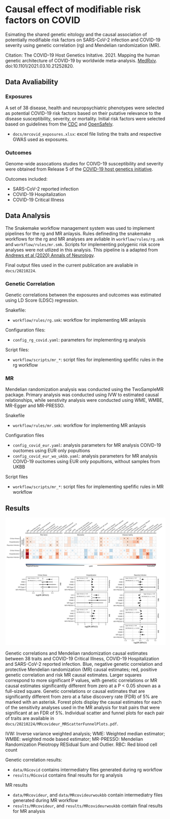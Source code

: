 # Causal effect of modifiable risk factors on COVID
Esimating the shared genetic eitology and the causal association of potentially modifiable risk factors on SARS-CoV-2 infection and COVID-19 severity using genetic correlation (rg) and Mendelian randomization (MR).

Citation: The COVID-19 Host Genetics Initative. 2021. Mapping the human genetic architecture of COVID-19 by worldwide meta-analysis. [MedRxiv](https://www.medrxiv.org/content/10.1101/2021.03.10.21252820v1). doi:10.1101/2021.03.10.21252820.

## Data Avaliability
### Exposures

A set of 38 disease, health and neuropsychiatric phenotypes were selected as potential COVID-19 risk factors based on their putative relevance to the disease susceptibility, severity, or mortality. Initial risk factors were selected based on guidelines from the [CDC](https://www.cdc.gov/coronavirus/2019-ncov/need-extra-precautions/people-with-medical-conditions.html) and [OpenSafely](https://www.nature.com/articles/s41586-020-2521-4).

* `docs/mrcovid_exposures.xlsx`: excel file listing the traits and respective GWAS used as exposures.

### Outcomes
Genome-wide assocations studies for COIVD-19 susceptibility and severity were obtained from Release 5 of the [COVID-19 host genetics initiative](https://5f91b3fda119c20007acd6e6--condescending-perlman-ec107b.netlify.app/).

Outcomes included:
* SARS-CoV-2 reported infection
* COVID-19 Hospitalization
* COVID-19 Critical Illness

## Data Analysis
The Snakemake workflow management system was used to implement pipelines for the rg and MR anlaysis. Rules defineding the snakemake workflows for the rg and MR analyses are avliable in `workflow/rules/rg.smk` and `workflow/rules/mr.smk`. Scripts for implementing polygenic risk score analyses were not utlized in this analysis. This pipeline is a adapted from [Andrews et al (2020) Annals of Neurology](https://dx.doi.org/10.1002/ana.25918).

Final output files used in the current publication are avaliable in `docs/20210224`.

### Genetic Correlation
Genetic correlations between the exposures and outcomes was estimated using LD Score (LDSC) regression.

Snakefile:
 *  `workflow/rules/rg.smk`: workflow for implementing MR anlaysis


 Configuration files:
  * `config_rg_covid.yaml`: parameters for implementing rg analysis


 Script files:
  * `workflow/scripts/mr_*`: script files for implementing spefific rules in the rg workflow


### MR

Mendelian randomization analysis was conducted using the TwoSampleMR package. Primary analysis was conducted using IVW to estimated causal relationships, while senstivity analysis were conducted using WME, WMBE, MR-Egger and MR-PRESSO.

Snakefile
  *  `workflow/rules/mr.smk`: workflow for implementing MR anlaysis

Configuration files
  *  `config_covid_eur.yaml`: analysis parameters for MR analysis COIVD-19 ouctomes using EUR only popultions
  *  `config_covid_eur_wo_ukbb.yaml`: analysis parameters for MR analysis COIVD-19 ouctomes using EUR only popultions, without samples from UKBB

Script files
 * `workflow/scripts/mr_*`: script files for implementing spefific rules in MR workflow

 ## Results

 ![Figure 4](docs/20210224/MRcovideur_resplot.png)

Genetic correlations and Mendelian randomization causal estimates between 38 traits and COVID-19 Critical Illness, COVID-19 Hospitalization and SARS-CoV-2 reported infection. Blue, negative genetic correlation and protective Mendelian randomization (MR) causal estimates; red, positive genetic correlation and risk MR causal estimates. Larger squares correspond to more significant P values, with genetic correlations or MR causal estimates significantly different from zero at a P < 0.05 shown as a full-sized square. Genetic correlations or causal estimates that are significantly different from zero at a false discovery rate (FDR) of 5% are marked with an asterisk. Forest plots display the causal estimates for each of the sensitivity analyses used in the MR analysis for trait pairs that were significant at an FDR of 5%. Individual scatter and funnel plots for each pair of traits are available in `docs/20210224/MRcovideur_MRScatterFunnelPlots.pdf`.

IVW: Inverse variance weighted analysis; WME: Weighted median estimator; WMBE: weighted mode based estimator; MR-PRESSO: Mendelian Randomization Pleiotropy RESidual Sum and Outlier. RBC: Red blood cell count


Genetic correlation results:
 * `data/RGcovid` contains intermediatry files generated during rg workflow
 * `results/RGcovid` contains final results for rg analysis

MR results
 * `data/MRcovideur`, and `data/MRcovideurwoukbb` contain intermediatry files generated during MR workflow
 * `results/MRcovideur`, and `results/MRcovideurwoukbb` contain final results for MR analysis
